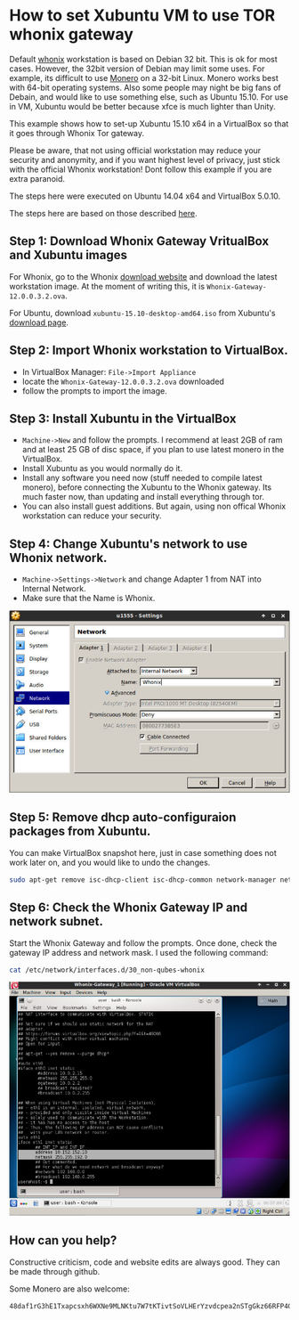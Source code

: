 # How to set Xubuntu VM to use TOR whonix gateway

Default [whonix](https://www.whonix.org/) workstation is
based on Debian 32 bit. This is ok for most cases. However, the 32bit version
of Debian may limit some uses. For example, its difficult to use
[Monero](https://getmonero.org/) on a 32-bit Linux. Monero works best
with 64-bit operating systems. Also some people may night be big fans of Debain,
and would like to use something else, such as Ubuntu 15.10. For use in VM,
Xubuntu would be better because xfce is much lighter than Unity.

This example shows how to set-up Xubuntu 15.10 x64 in a VirtualBox so that it
goes through Whonix Tor gateway. 

Please be aware, that not using official
workstation may reduce your security and anonymity, and if you want highest
level of privacy, just stick with the official Whonix workstation! 
Dont follow this example if you are extra paranoid.

The steps here were executed on Ubuntu 14.04 x64 and VirtualBox 5.0.10.


The steps here are based on those described [here](https://www.whonix.org/wiki/Ubuntu).


## Step 1: Download Whonix Gateway VritualBox and Xubuntu images

For Whonix, go to the Whonix [download website](https://www.whonix.org/wiki/Download)
and download the latest workstation image. At the moment of writing this,
 it is `Whonix-Gateway-12.0.0.3.2.ova`.

 For Ubuntu, download `xubuntu-15.10-desktop-amd64.iso` from Xubuntu's [download
 page](http://xubuntu.org/getxubuntu/).


 ## Step 2: Import Whonix workstation to VirtualBox.

  - In VirtualBox Manager: `File->Import Appliance`
  - locate the `Whonix-Gateway-12.0.0.3.2.ova` downloaded
  - follow the prompts to import the image.

## Step 3: Install Xubuntu in the VirtualBox

  - `Machine->New` and follow the prompts. I recommend at least 2GB of ram
     and at least 25 GB of disc space, if you plan to use latest monero in
     the VirtualBox.       
  - Install Xubuntu as you would normally do it.
  - Install any software you need now (stuff needed to compile latest monero), 
   before connecting the Xubuntu to the Whonix gateway. Its much faster now, than updating 
   and install everything through tor.
  - You can also install guest additions. But again, using non offical Whonix 
  workstation can reduce your security.   


## Step 4: Change Xubuntu's network to use Whonix network.

 - `Machine->Settings->Network` and change Adapter 1 from NAT into Internal Network.
 - Make sure that the Name is Whonix.

![Network setup](img/network_setup.jpg)

## Step 5: Remove dhcp auto-configuraion packages from Xubuntu.

You can make VirtualBox snapshot here, just in case something does not work later on,
and you would like to undo the changes.

```bash
sudo apt-get remove isc-dhcp-client isc-dhcp-common network-manager network-manager-gnome resolvconf
```
## Step 6: Check the Whonix Gateway IP and network subnet.

Start the Whonix Gateway and follow the prompts. Once done, check the gateway IP address and network mask. 
I used the following command:

```bash
cat /etc/network/interfaces.d/30_non-qubes-whonix
```

![Gateway IP address](img/gateway_ip.jpg)


## How can you help?

Constructive criticism, code and website edits are always good. They can be made through github.

Some Monero are also welcome:
```
48daf1rG3hE1Txapcsxh6WXNe9MLNKtu7W7tKTivtSoVLHErYzvdcpea2nSTgGkz66RFP4GKVAsTV14v6G3oddBTHfxP6tU
```    
